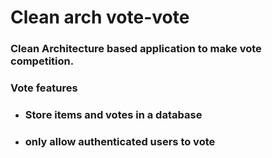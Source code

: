 # Clean arch vote-vote

### Clean Architecture based application to make vote competition.

### Vote features
- ### Store items and votes in a database
- ### only allow authenticated users to vote
